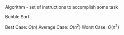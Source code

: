 Algorithm - set of instructions to accomplish some task


Bubble Sort

Best Case: $O(n)$
Average Case: $O(n^2)$
Worst Case: $O(n^2)$
